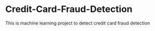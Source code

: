 # Credit-Card-Fraud-Detection
This is machine learning project to detect credit card fraud detection
